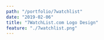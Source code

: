 ```yaml
---
path: "/portfolio/7watchlist"
date: "2019-02-06"
title: "7WatchList.com Logo Design"
feature: "./7watchlist.png"
---
```

